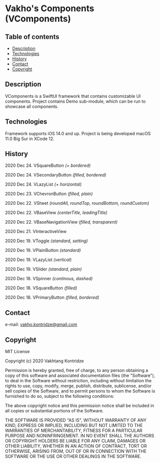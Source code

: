 # Vakho's Components (VComponents)

## Table of contents
- [Description](#description)
- [Technologies](#technologies)
- [History](#history)
- [Contact](#contact)
- [Copyright](#copyright)

## Description
VComponents is a SwiftUI framework that contains customizable UI components. Project contains Demo sub-module, which can be run to showcase all components.

## Technologies
Framework supports iOS 14.0 and up. Project is being developed macOS 11.0 Big Sur in XCode 12.

## History

2020 Dec 24. VSquareButton *(+ bordered)*

2020 Dec 24. VSecondaryButton *(filled, bordered)*

2020 Dec 24. VLazyList *(+ horizontal)*

2020 Dec 23. VChevronButton *(filled, plain)*

2020 Dec 22. VSheet *(roundAll, roundTop, roundBottom, roundCustom)*

2020 Dec 22. VBaseView *(centerTitle, leadingTitle)*

2020 Dec 22. VBaseNavigationView *(filled, transparent)*

2020 Dec 21. VInteractiveView

2020 Dec 19. VToggle *(standard, setting)*

2020 Dec 19. VPlainButton *(standard)*

2020 Dec 19. VLazyList *(vertical)*

2020 Dec 19. VSlider *(standard, plain)*

2020 Dec 18. VSpinner *(continous, dashed)*

2020 Dec 18. VSquareButton *(filled)*

2020 Dec 18. VPrimaryButton *(filled, bordered)*

## Contact
e-mail: [vakho.kontridze@gmail.com](mailto:vakho.kontridze@gmail.com)

## Copyright
MIT License

Copyright (c) 2020 Vakhtang Kontridze

Permission is hereby granted, free of charge, to any person obtaining a copy
of this software and associated documentation files (the "Software"), to deal
in the Software without restriction, including without limitation the rights
to use, copy, modify, merge, publish, distribute, sublicense, and/or sell
copies of the Software, and to permit persons to whom the Software is
furnished to do so, subject to the following conditions:

The above copyright notice and this permission notice shall be included in all
copies or substantial portions of the Software.

THE SOFTWARE IS PROVIDED "AS IS", WITHOUT WARRANTY OF ANY KIND, EXPRESS OR
IMPLIED, INCLUDING BUT NOT LIMITED TO THE WARRANTIES OF MERCHANTABILITY,
FITNESS FOR A PARTICULAR PURPOSE AND NONINFRINGEMENT. IN NO EVENT SHALL THE
AUTHORS OR COPYRIGHT HOLDERS BE LIABLE FOR ANY CLAIM, DAMAGES OR OTHER
LIABILITY, WHETHER IN AN ACTION OF CONTRACT, TORT OR OTHERWISE, ARISING FROM,
OUT OF OR IN CONNECTION WITH THE SOFTWARE OR THE USE OR OTHER DEALINGS IN THE
SOFTWARE.
